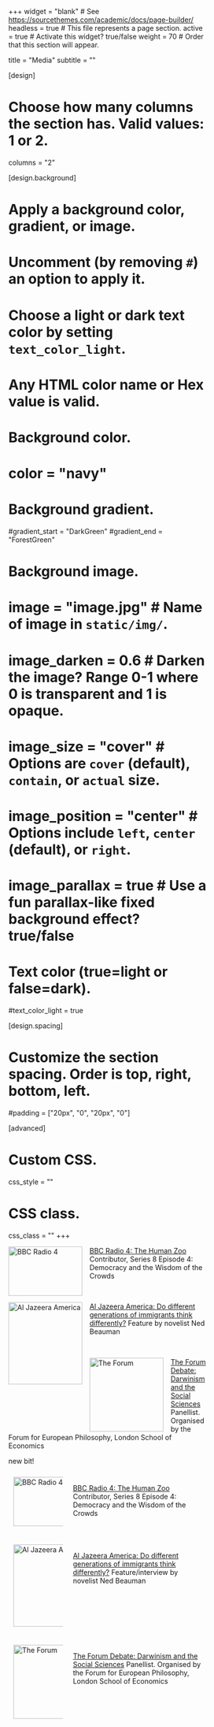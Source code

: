 +++
widget = "blank"  # See https://sourcethemes.com/academic/docs/page-builder/
headless = true  # This file represents a page section.
active = true  # Activate this widget? true/false
weight = 70  # Order that this section will appear.

title = "Media"
subtitle = ""

[design]
  # Choose how many columns the section has. Valid values: 1 or 2.
  columns = "2"

[design.background]
  # Apply a background color, gradient, or image.
  #   Uncomment (by removing `#`) an option to apply it.
  #   Choose a light or dark text color by setting `text_color_light`.
  #   Any HTML color name or Hex value is valid.

  # Background color.
  # color = "navy"
  
  # Background gradient.
  #gradient_start = "DarkGreen"
  #gradient_end = "ForestGreen"
  
  # Background image.
  # image = "image.jpg"  # Name of image in `static/img/`.
  # image_darken = 0.6  # Darken the image? Range 0-1 where 0 is transparent and 1 is opaque.
  # image_size = "cover"  #  Options are `cover` (default), `contain`, or `actual` size.
  # image_position = "center"  # Options include `left`, `center` (default), or `right`.
  # image_parallax = true  # Use a fun parallax-like fixed background effect? true/false
  
  # Text color (true=light or false=dark).
  #text_color_light = true

[design.spacing]
  # Customize the section spacing. Order is top, right, bottom, left.
  #padding = ["20px", "0", "20px", "0"]

[advanced]
 # Custom CSS. 
 css_style = ""
 
 # CSS class.
 css_class = ""
+++

<style>
img {
  float: left;
}
</style>

<p>
<a href="https://www.bbc.co.uk/programmes/b07jysds"><img src="/img/radio4.jpg" alt="BBC Radio 4" style="width:150px;height:100px;margin-right:15px;">
</a>

[BBC Radio 4: The Human Zoo](https://www.bbc.co.uk/programmes/b07jysds) Contributor, Series 8 Episode 4: Democracy and the Wisdom of the Crowds
</p>

<br>

<p>
<a href="http://america.aljazeera.com/articles/2016/2/24/do-different-generations-of-immigrants-think-differently.html">
  <img src="/img/Al_Jazeera_America_Logo.png" alt="Al Jazeera America" style="width:150px;height:167px;margin-right:15px;">
</a>

[Al Jazeera America: Do different generations of immigrants think differently?](http://america.aljazeera.com/articles/2016/2/24/do-different-generations-of-immigrants-think-differently.html) Feature by novelist Ned Beauman
</p>

<br>

<p>
<a href="https://blogs.lse.ac.uk/theforum/darwinismsocialsciences/">
  <img src="/img/theforum.jpg" alt="The Forum" style="width:150px;height:150px;margin-right:15px;">
</a>

[The Forum Debate: Darwinism and the Social Sciences](https://blogs.lse.ac.uk/theforum/darwinismsocialsciences/) Panellist. Organised by the Forum for European Philosophy, London School of Economics
</p>

new bit!

<style>
* {
  box-sizing: border-box;
}

.column {
  float: left;
  padding: 10px;
}

.left {
  width: 30%;
}

.right {
  width: 70%;
}

.row:after {
  content: "";
  display: table;
  clear: both;
}
</style>

<div class="row">
  <div class="column left">
    <a href="https://www.bbc.co.uk/programmes/b07jysds"><img src="/img/radio4.jpg" alt="BBC Radio 4" style="width:150px;height:100px;">
</a>
  </div>
  <div class="column right">
    
[BBC Radio 4: The Human Zoo](https://www.bbc.co.uk/programmes/b07jysds) Contributor, Series 8 Episode 4: Democracy and the Wisdom of the Crowds

  </div>
</div>

<br>

<div class="row">
  <div class="column left">
    <a href="http://america.aljazeera.com/articles/2016/2/24/do-different-generations-of-immigrants-think-differently.html">
  <img src="/img/Al_Jazeera_America_Logo.png" alt="Al Jazeera America" style="width:150px;height:167px;">
</a>
  </div>
  <div class="column right">
    
[Al Jazeera America: Do different generations of immigrants think differently?](http://america.aljazeera.com/articles/2016/2/24/do-different-generations-of-immigrants-think-differently.html) Feature/interview by novelist Ned Beauman

  </div>
</div>

<br>

<div class="row">
  <div class="column left">
    <a href="https://blogs.lse.ac.uk/theforum/darwinismsocialsciences/">
  <img src="/img/theforum.jpg" alt="The Forum" style="width:150px;height:150px;">
</a>
  </div>
  <div class="column right">
    
[The Forum Debate: Darwinism and the Social Sciences](https://blogs.lse.ac.uk/theforum/darwinismsocialsciences/) Panellist. Organised by the Forum for European Philosophy, London School of Economics

  </div>
</div>
